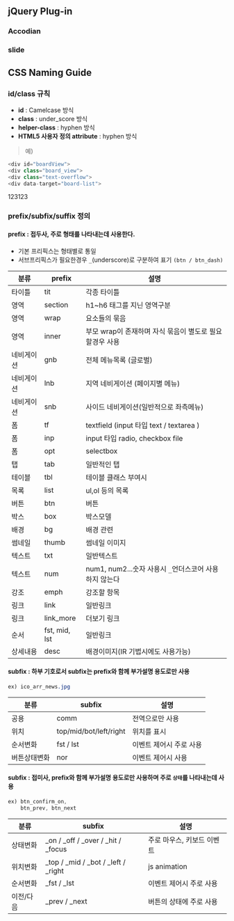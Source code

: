 ## jQuery Plug-in

### Accodian

### slide 





## CSS Naming Guide


### id/class 규칙
- **id** : Camelcase 방식
- **class** :  under_score 방식
- **helper-class** : hyphen 방식
- **HTML5 사용자 정의 attribute** : hyphen 방식

> 예)
```java
<div id="boardView">
<div class="board_view">
<div class="text-overflow">
<div data-target="board-list">
```

123123

### prefix/subfix/suffix 정의

#### prefix : 접두사, 주로 형태를 나타내는데 사용한다.
- 기본 프리픽스는 형태별로 통일
- 서브프리픽스가 필요한경우 `_`(underscore)로 구분하여 표기 `(btn / btn_dash)`



| 분류 | prefix | 설명 |
|--------|--------|---------|
| 타이틀 | tit     | 각종 타이틀 |
| 영역 | section  | h1~h6 태그를 지닌 영역구분 |
| 영역 | wrap     | 요소들의 묶음 |
| 영역 | inner    | 부모 wrap이 존재하며 자식 묶음이 별도로 필요할경우 사용 |
| 네비게이션 | gnb  | 전체 메뉴목록 (글로벌) |
| 네비게이션 | lnb     | 지역 네비게이션 (페이지별 메뉴) |
| 네비게이션 | snb    | 사이드 네비게이션(일반적으로 좌측메뉴) |
| 폼 | tf | textfield (input 타입 text / textarea )
| 폼 | inp | input 타입 radio, checkbox file
| 폼 | opt | selectbox
| 탭 | tab | 일반적인 탭
| 테이블 | tbl | 테이블 클래스 부여시 
| 목록 | list | ul,ol 등의 목록
| 버튼 | btn | 버튼
| 박스 | box | 박스모델
| 배경 | bg | 배경 관련
| 썸네일 | thumb | 썸네일 이미지
| 텍스트 | txt | 일반텍스트
| 텍스트 | num | num1, num2...숫자 사용시 `_`언더스코어 사용하지 않는다
| 강조 | emph | 강조할 항목
| 링크 | link | 일반링크
| 링크 | link_more | 더보기 링크
| 순서 | fst, mid, lst | 일반링크
| 상세내용 | desc | 배경이미지(IR 기법시에도 사용가능)


#### subfix : 하부 기호로서 subfix는 prefix와 함께 부가설명 용도로만 사용

```css
ex) ico_arr_news.jpg
```

| 분류 | subfix | 설명 |
|--------|--------|---------|
| 공용 | comm | 전역으로만 사용 |
| 위치 | top/mid/bot/left/right | 위치를 표시 |
| 순서변화 | fst / lst | 이벤트 제어시 주로 사용 |
| 버튼상태변화 | nor | 이벤트 제어시 사용 |



#### subfix : 접미사, prefix와 함께 부가설명 용도로만 사용하며 주로 `상태`를 나타내는데 사용
```java
ex) btn_confirm_on, 
    btn_prev, btn_next
```

| 분류 | subfix | 설명 |
|--------|--------|---------|
| 상태변화 | _on / _off / _over / _hit / _focus | 주로 마우스, 키보드 이벤트 |
| 위치변화 | _top / _mid / _bot / _left / _right | js animation |
| 순서변화 | _fst / _lst | 이벤트 제어시 주로 사용 |
| 이전/다음 | _prev / _next | 버튼의 상태에 주로 사용 |
